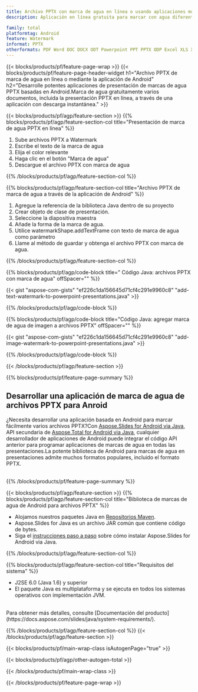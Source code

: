 ```yaml
---
title: Archivo PPTX con marca de agua en línea o usando aplicaciones móviles de Android
description: Aplicación en línea gratuita para marcar con agua diferentes archivos PPTX.Biblioteca de marcas de agua de Android Código Java para presentaciones PPTX.

family: total
platformtag: Android
feature: Watermark
informat: PPTX
otherformats: PDF Word DOC DOCX ODT Powerpoint PPT PPTX ODP Excel XLS XLSX ODS
---
```

{{< blocks/products/pf/feature-page-wrap >}}
{{< blocks/products/pf/feature-page-header-widget h1="Archivo PPTX de marca de agua en línea o mediante la aplicación de Android" h2="Desarrolle potentes aplicaciones de presentación de marcas de agua PPTX basadas en Android.Marca de agua gratuitamente varios documentos, incluida la presentación PPTX en línea, a través de una aplicación con descarga instantánea." >}}

{{< blocks/products/pf/agp/feature-section >}}
{{% blocks/products/pf/agp/feature-section-col title="Presentación de marca de agua PPTX en línea" %}}

1. Sube archivos PPTX a Watermark
1. Escribe el texto de la marca de agua
1. Elija el color relevante
1. Haga clic en el botón "Marca de agua"
1. Descargue el archivo PPTX con marca de agua

{{% /blocks/products/pf/agp/feature-section-col %}}

{{% blocks/products/pf/agp/feature-section-col title="Archivo PPTX de marca de agua a través de la aplicación de Android" %}}

1. Agregue la referencia de la biblioteca Java dentro de su proyecto
1. Crear objeto de clase de presentación.
1. Seleccione la diapositiva maestra
1. Añade la forma de la marca de agua.
1. Utilice watermarkShape.addTextFrame con texto de marca de agua como parámetro
1. Llame al método de guardar y obtenga el archivo PPTX con marca de agua.

{{% /blocks/products/pf/agp/feature-section-col %}}

{{% blocks/products/pf/agp/code-block title=" Código Java: archivos PPTX con marca de agua" offSpacer="" %}}

{{< gist "aspose-com-gists" "ef226c1da156645d71cf4c291e9960c8" "add-text-watermark-to-powerpoint-presentations.java" >}}

{{% /blocks/products/pf/agp/code-block %}}

{{% blocks/products/pf/agp/code-block title="Código Java: agregar marca de agua de imagen a archivos PPTX" offSpacer="" %}}

{{< gist "aspose-com-gists" "ef226c1da156645d71cf4c291e9960c8" "add-image-watermark-to-powerpoint-presentations.java" >}}

{{% /blocks/products/pf/agp/code-block %}}

{{< /blocks/products/pf/agp/feature-section >}}

{{% blocks/products/pf/feature-page-summary %}}


<h2>Desarrollar una aplicación de marca de agua de archivos PPTX para Anroid</h2>

¿Necesita desarrollar una aplicación basada en Android para marcar fácilmente varios archivos PPTX?Con [Aspose.Slides for Android via Java](https://products.aspose.com/slides/es/android-java/), API secundaria de [Aspose.Total for Android via Java](https://products.aspose.com/total/es/android-java/), cualquier desarrollador de aplicaciones de Android puede integrar el código API anterior para programar aplicaciones de marcas de agua en todas las presentaciones.La potente biblioteca de Android para marcas de agua en presentaciones admite muchos formatos populares, incluido el formato PPTX.<br /><br />

{{% /blocks/products/pf/feature-page-summary %}}

{{< blocks/products/pf/agp/feature-section >}}
{{% blocks/products/pf/agp/feature-section-col title="Biblioteca de marcas de agua de Android para archivos PPTX" %}}
- Alojamos nuestros paquetes Java en [Repositorios Maven](https://releases.aspose.com/java/repo/com/aspose/aspose-slides/). 
- Aspose.Slides for Java es un archivo JAR común que contiene código de bytes.
- Siga el [instrucciones paso a paso](https://docs.aspose.com/slides/java/installation/#install-aspose-slides-for-java-from-maven-repository) sobre cómo instalar Aspose.Slides for Android via Java.

{{% /blocks/products/pf/agp/feature-section-col %}}

{{% blocks/products/pf/agp/feature-section-col title="Requisitos del sistema" %}}

- J2SE 6.0 (Java 1.6) y superior
- El paquete Java es multiplataforma y se ejecuta en todos los sistemas operativos con implementación JVM.

<br />
Para obtener más detalles, consulte [Documentación del producto](https://docs.aspose.com/slides/java/system-requirements/).


{{% /blocks/products/pf/agp/feature-section-col %}}
{{< /blocks/products/pf/agp/feature-section >}}

{{< blocks/products/pf/main-wrap-class isAutogenPage="true" >}}

{{< blocks/products/pf/agp/other-autogen-total >}}

{{< /blocks/products/pf/main-wrap-class >}}

{{< /blocks/products/pf/feature-page-wrap >}}